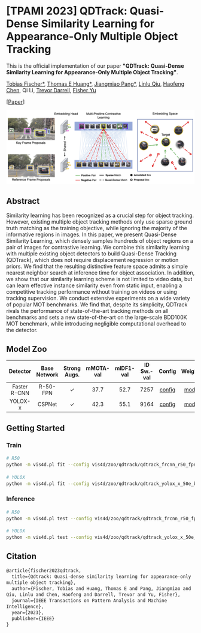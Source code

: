 # [TPAMI 2023] QDTrack: Quasi-Dense Similarity Learning for Appearance-Only Multiple Object Tracking
This is the official implementation of our paper **"QDTrack: Quasi-Dense Similarity Learning for Appearance-Only Multiple Object Tracking"**.

[Tobias Fischer*](https://tobiasfshr.github.io/), [Thomas E Huang*](https://www.thomasehuang.com/), [Jiangmiao Pang*](https://scholar.google.com/citations?user=ssSfKpAAAAAJ), [Linlu Qiu](https://linlu-qiu.github.io/), [Haofeng Chen](https://www.haofeng.io/), Qi Li, [Trevor Darrell](https://people.eecs.berkeley.edu/~trevor/), [Fisher Yu](https://www.yf.io/)

[[Paper](https://arxiv.org/abs/2210.06984)]

<img src="./src/banner.png" width="830">

## Abstract
Similarity learning has been recognized as a crucial step for object tracking. However, existing multiple object tracking methods only use sparse ground truth matching as the training objective, while ignoring the majority of the informative regions in images. In this paper, we present Quasi-Dense Similarity Learning, which densely samples hundreds of object regions on a pair of images for contrastive learning. We combine this similarity learning with multiple existing object detectors to build Quasi-Dense Tracking (QDTrack), which does not require displacement regression or motion priors. We find that the resulting distinctive feature space admits a simple nearest neighbor search at inference time for object association. In addition, we show that our similarity learning scheme is not limited to video data, but can learn effective instance similarity even from static input, enabling a competitive tracking performance without training on videos or using tracking supervision. We conduct extensive experiments on a wide variety of popular MOT benchmarks. We find that, despite its simplicity, QDTrack rivals the performance of state-of-the-art tracking methods on all benchmarks and sets a new state-of-the-art on the large-scale BDD100K MOT benchmark, while introducing negligible computational overhead to the detector.

## Model Zoo

| Detector  | Base Network | Strong Augs. | mMOTA-val | mIDF1-val | ID Sw.-val | Config | Weights | Visuals |
| :-: | :-: | :-: | :-: | :-: | :-: | :-: | :-: | :-: |
| Faster R-CNN | R-50-FPN | ✓ | 37.7 | 52.7 | 7257| [config](./qdtrack/qdtrack_frcnn_r50_fpn_augs_1x_bdd100k.py) | [model](https://dl.cv.ethz.ch/vis4d/qdtrack/qdtrack_frcnn_r50_fpn_augs_1x_bdd100k_456b1e.pt) | [visuals](https://dl.cv.ethz.ch/vis4d/qdtrack/qdtrack_frcnn_r50_fpn_augs_1x_bdd100k_vis.zip) |
| YOLOX-x | CSPNet | ✓ | 42.3 | 55.1 | 9164 | [config](./qdtrack/qdtrack_yolox_x_50e_bdd100k.py) | [model](https://dl.cv.ethz.ch/vis4d/qdtrack/qdtrack_yolox_x_25e_bdd100k_c14af2.pt) | [visuals](https://dl.cv.ethz.ch/vis4d/qdtrack/qdtrack_yolox_x_25e_bdd100k_vis.zip) |

## Getting Started

### Train
```bash
# R50
python -m vis4d.pl fit --config vis4d/zoo/qdtrack/qdtrack_frcnn_r50_fpn_augs_1x_bdd100k.py --gpus 8

# YOLOX
python -m vis4d.pl fit --config vis4d/zoo/qdtrack/qdtrack_yolox_x_50e_bdd100k.py --gpus 8
```

### Inference
```bash
# R50
python -m vis4d.pl test --config vis4d/zoo/qdtrack/qdtrack_frcnn_r50_fpn_augs_1x_bdd100k.py --ckpt ${checkpoint_path} --gpus ${num_gpus}

# YOLOX
python -m vis4d.pl test --config vis4d/zoo/qdtrack/qdtrack_yolox_x_50e_bdd100k.py --ckpt ${checkpoint_path} --gpus ${num_gpus}
```

## Citation
```
@article{fischer2023qdtrack,
  title={Qdtrack: Quasi-dense similarity learning for appearance-only multiple object tracking},
  author={Fischer, Tobias and Huang, Thomas E and Pang, Jiangmiao and Qiu, Linlu and Chen, Haofeng and Darrell, Trevor and Yu, Fisher},
  journal={IEEE Transactions on Pattern Analysis and Machine Intelligence},
  year={2023},
  publisher={IEEE}
}
```
